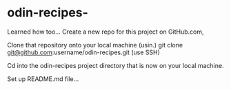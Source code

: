  # odin-recipes-
Learned how too...
Create a new repo for this project on GitHub.com,

Clone that repository onto your local machine (usin.) git clone git@github.com:username/odin-recipes.git (use SSH)

Cd into the odin-recipes project directory that is now on your local machine.

Set up README.md file...

